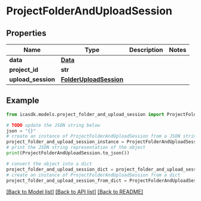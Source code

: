 # ProjectFolderAndUploadSession


## Properties

Name | Type | Description | Notes
------------ | ------------- | ------------- | -------------
**data** | [**Data**](Data.md) |  | 
**project_id** | **str** |  | 
**upload_session** | [**FolderUploadSession**](FolderUploadSession.md) |  | 

## Example

```python
from icasdk.models.project_folder_and_upload_session import ProjectFolderAndUploadSession

# TODO update the JSON string below
json = "{}"
# create an instance of ProjectFolderAndUploadSession from a JSON string
project_folder_and_upload_session_instance = ProjectFolderAndUploadSession.from_json(json)
# print the JSON string representation of the object
print(ProjectFolderAndUploadSession.to_json())

# convert the object into a dict
project_folder_and_upload_session_dict = project_folder_and_upload_session_instance.to_dict()
# create an instance of ProjectFolderAndUploadSession from a dict
project_folder_and_upload_session_from_dict = ProjectFolderAndUploadSession.from_dict(project_folder_and_upload_session_dict)
```
[[Back to Model list]](../README.md#documentation-for-models) [[Back to API list]](../README.md#documentation-for-api-endpoints) [[Back to README]](../README.md)


